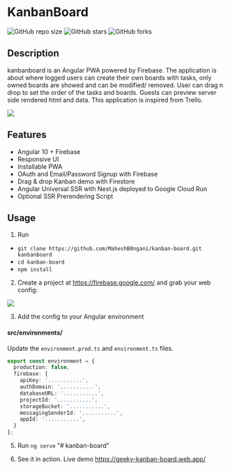 # KanbanBoard
![GitHub repo size](https://img.shields.io/github/repo-size/MaheshB0ngani/kanban-board)
![GitHub stars](https://img.shields.io/github/stars/MaheshB0ngani/kanban-board?style=social)
![GitHub forks](https://img.shields.io/github/forks/MaheshB0ngani/kanban-board?style=social)

## Description
kanbanboard is an Angular PWA powered by Firebase. The application is about where logged users can create their own boards with tasks, only owned boards are showed and can be modified/ removed. User can drag n drop to set the order of the tasks and boards. Guests can preview server side rendered html and data. This application is inspired from Trello.  

![](https://firebasestorage.googleapis.com/v0/b/angular-voxer.appspot.com/o/demo-gif.gif?alt=media&token=dadcdb72-eb58-4903-b6b8-c741c27a08c4)

## Features
- Angular 10 + Firebase
- Responsive UI
- Installable PWA
- OAuth and Email/Password Signup with Firebase
- Drag & drop Kanban demo with Firestore
- Angular Universal SSR with Nest.js deployed to Google Cloud Run
- Optional SSR Prerendering Script

## Usage
1.  Run

- `git clone https://github.com/MaheshB0ngani/kanban-board.git kanbanboard`
- `cd kanban-board`
- `npm install`

2.  Create a project at https://firebase.google.com/ and grab your web config:

![](https://firebasestorage.googleapis.com/v0/b/kanbanboard-96e46.appspot.com/o/project-config.PNG?alt=media&token=5eabb205-7ba2-4fc3-905f-e9547055e754)

3.  Add the config to your Angular environment

#### src/environments/
Update the `environment.prod.ts` and `environment.ts` files. 

```typescript
export const environment = {
  production: false,
  firebase: {
    apiKey: '...........',
    authDomain: '...........',
    databaseURL: '...........',
    projectId: '...........',
    storageBucket: '...........',
    messagingSenderId: '...........',
    appId: '...........',
  }
};
```

5.  Run `ng serve`
"# kanban-board" 

6. See it in action. Live demo
https://geeky-kanban-board.web.app/